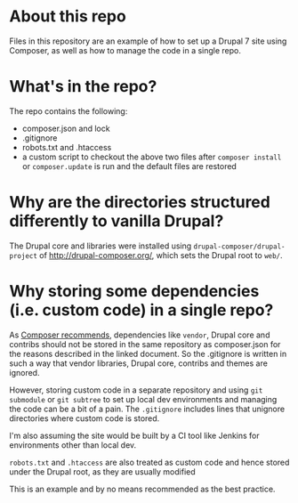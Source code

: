 # About this repo

Files in this repository are an example of how to set up a Drupal 7 site using Composer, as well as how to manage the code in a single repo.

# What's in the repo?
The repo contains the following:
* composer.json and lock
* .gitignore
* robots.txt and .htaccess
* a custom script to checkout the above two files after ```composer install``` or ```composer.update``` is run and the default files are restored

# Why are the directories structured differently to vanilla Drupal?
The Drupal core and libraries were installed using ```drupal-composer/drupal-project``` of http://drupal-composer.org/, which sets the Drupal root to ```web/```.

# Why storing some dependencies (i.e. custom code) in a single repo?
As [Composer recommends](https://getcomposer.org/doc/faqs/should-i-commit-the-dependencies-in-my-vendor-directory.md), dependencies like ```vendor```, Drupal core and contribs should not be stored in the same repository as composer.json for the reasons described in the linked document. So the .gitignore is written in such a way that vendor libraries, Drupal core, contribs and themes are ignored.

However, storing custom code in a separate repository and using ```git submodule``` or ```git subtree``` to set up local dev environments and managing the code can be a bit of a pain. The ```.gitignore``` includes lines that unignore directories where custom code is stored.

I'm also assuming the site would be built by a CI tool like Jenkins for environments other than local dev.

```robots.txt``` and ```.htaccess``` are also treated as custom code and hence stored under the Drupal root, as they are usually modified

This is an example and by no means recommended as the best practice.
